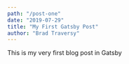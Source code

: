 ```yaml
---
path: "/post-one"
date: "2019-07-29"
title: "My First Gatsby Post"
author: "Brad Traversy"
---
```


This is my very first blog post in Gatsby

